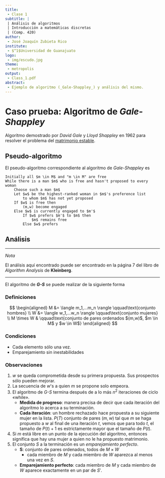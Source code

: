 ```yaml
---
title:
 - Clase 1
subtitle: |
 | Análisis de algoritmos
 | Introducción a matemáticas discretas
 | (Comp. 420)
author:
 - José Joaquín Zubieta Rico
institute:
 - $^1$Universidad de Guanajuato
logo:
 - img/escudo.jpg
theme:
 - metropolis
output:
 - Class_1.pdf
abstract:
 - Ejemplo de algoritmo (_Gale-Shappley_) y análisis del mismo.
---
```


# Caso prueba: Algoritmo de _Gale-Shappley_

Algoritmo demostrado por _David Gale_ y _Lloyd Shappley_ en 1962 para resolver el
problema del [matrimonio estable](https://en.wikipedia.org/wiki/Stable_marriage_problem).

## Pseudo-algoritmo

El pseudo-algoritmo correspondiente al algoritmo de _Gale-Shappley_ es

```
Initially all $m \in M$ and "m \in M" are free
While there is a man $m$ who is free and hasn't proposed to every woman
    Choose such a man $m$
    Let $w$ be the highest-ranked woman in $m$'s preference list
        to whom $m$ has not yet proposed
    If $w$ is free then
        (m,w) become engaged
    Else $w$ is currently engaged to $m'$
        If $w$ prefers $m'$ to $m$ then
            $m$ remains free
        Else $w$ prefers
```

## Análisis

---

*Nota*

El análisis aquí encontrado puede ser encontrado en la página $7$ del libro de _Algorithm Analysis_ de **Kleinberg**.

---

El algoritmo de _**G-S**_ se puede realizar de la siguiente forma

### Definiciones

$$
\begin{aligned}
    M &= \langle m_1,...m_n \rangle \qquad\text{conjunto hombres} \\
    W &= \langle w_1,...w_n \rangle \qquad\text{conjunto mujeres} \\
    M \times W & \qquad\text{conjunto de pares ordenados $(m,w)$, $m \in M$ y $w \in W$}
\end{aligned}
$$

### Condiciones

 - Cada elemento sólo una vez.
 - Emparejamiento sin inestabilidades

### Observaciones

 1. $w$ se queda comprometida desde su primera propuesta. Sus prospectos sólo pueden
    mejorar.
 2. La secuencia de $w$'s a quien $m$ se propone solo empeora.
 3. El algoritmo de _G-S_ termina después de a lo más $n^2$ iteraciones de ciclo «while».
    - **Medida de progreso**: manera precisa de decir que cada iteración del algoritmo
        lo acerca a su terminación.
    - **Cada iteración**: un hombre rechazado hace propuesta a su siguiente mujer en la lista.
        $P(T)$ conjunto de pares $(m,w)$ tal que $m$ se haga propuesto a $w$ al final de una
        iteración $t$, vemos que para todo $t$, el tamaño de $P(t)+1$ es estrictamente mayor
      que el tamaño de $P(t)$.
 4. Si $m$ está libre en un punto de la ejecución del algoritmo, entonces significa que hay una
    mujer a quien no le ha propuesto matrimonio.
 5. El conjunto $S$ a la terminación es un _emparejamiento perfecto_.
    - $\mathbf{S}$: conjunto de pares ordenados, todos de $M \times W$
        - cada miembro de $M$ y cada miembro de $W$ aparezca al menos una vez en $S$.
    - **Emparejamiento perfecto**: cada miembro de $M$ y cada miembro de $W$ aparece exactamente
        en un par de $S'$.
